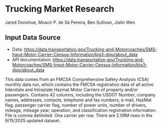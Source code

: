 # Trucking Market Research

Jared Donohue, Moacir P. de Sá Pereira, Ben Sullivan, Jialin Wen

## Input Data Source
- Data: https://data.transportation.gov/Trucking-and-Motorcoaches/SMS-Input-Motor-Carrier-Census-Information/kjg3-diqy/about_data
- API documentation: https://data.transportation.gov/Trucking-and-Motorcoaches/SMS-Input-Motor-Carrier-Census-Information/kjg3-diqy/about_data

This data comes from an FMCSA Comprehensive Safety Analysis (CSA) monthly data run, which contains the FMCSA registration data of all active Interstate and Intrastate Hazmat Motor Carriers of property and/or passengers. Contains 42 columns, including the USDOT Number, company names, addresses, contacts, telephone and fax numbers, e-mail, HazMat flag, passenger carrier flag, number of power units, number of drivers, mileage, mileage year, operation, and classification registration information. File is comma delimited. One carrier per row. There are 2.09M rows in the 9/15/2025 updated dataset.